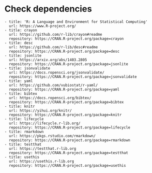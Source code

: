 # Check dependencies

    - title: 'R: A Language and Environment for Statistical Computing'
      url: https://www.R-project.org/
    - title: crayon
      url: https://github.com/r-lib/crayon#readme
      repository: https://CRAN.R-project.org/package=crayon
    - title: desc
      url: https://github.com/r-lib/desc#readme
      repository: https://CRAN.R-project.org/package=desc
    - title: jsonlite
      url: https://arxiv.org/abs/1403.2805
      repository: https://CRAN.R-project.org/package=jsonlite
    - title: jsonvalidate
      url: https://docs.ropensci.org/jsonvalidate/
      repository: https://CRAN.R-project.org/package=jsonvalidate
    - title: yaml
      url: https://github.com/vubiostat/r-yaml/
      repository: https://CRAN.R-project.org/package=yaml
    - title: bibtex
      url: https://docs.ropensci.org/bibtex/
      repository: https://CRAN.R-project.org/package=bibtex
    - title: knitr
      url: https://yihui.org/knitr/
      repository: https://CRAN.R-project.org/package=knitr
    - title: lifecycle
      url: https://lifecycle.r-lib.org/
      repository: https://CRAN.R-project.org/package=lifecycle
    - title: rmarkdown
      url: https://pkgs.rstudio.com/rmarkdown/
      repository: https://CRAN.R-project.org/package=rmarkdown
    - title: testthat
      url: https://testthat.r-lib.org
      repository: https://CRAN.R-project.org/package=testthat
    - title: usethis
      url: https://usethis.r-lib.org
      repository: https://CRAN.R-project.org/package=usethis

